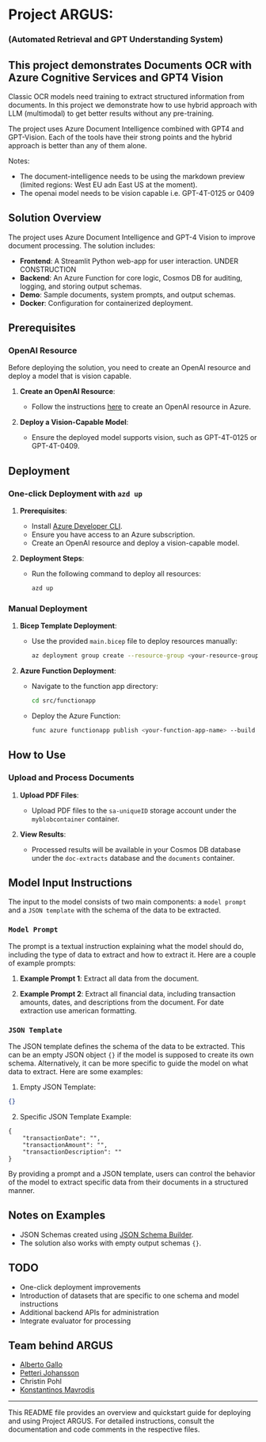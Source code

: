 # Project ARGUS: 
### (Automated Retrieval and GPT Understanding System)  

## This project demonstrates Documents OCR with Azure Cognitive Services and GPT4 Vision

Classic OCR models need training to extract structured information from documents.
In this project we demonstrate how to use hybrid approach with LLM (multimodal) to get better results without any pre-training.

The project uses Azure Document Intelligence combined with GPT4 and GPT-Vision. Each of the tools have their strong points and the hybrid approach is better than any of them alone.


Notes:
- The document-intelligence needs to be using the markdown preview (limited regions: West EU adn East US at the moment). 
- The openai model needs to be vision capable i.e. GPT-4T-0125 or 0409

## Solution Overview

The project uses Azure Document Intelligence and GPT-4 Vision to improve document processing. The solution includes:

- **Frontend**: A Streamlit Python web-app for user interaction. UNDER CONSTRUCTION
- **Backend**: An Azure Function for core logic, Cosmos DB for auditing, logging, and storing output schemas.
- **Demo**: Sample documents, system prompts, and output schemas.
- **Docker**: Configuration for containerized deployment.  


## Prerequisites
### OpenAI Resource

Before deploying the solution, you need to create an OpenAI resource and deploy a model that is vision capable.

1. **Create an OpenAI Resource**:
   - Follow the instructions [here](https://learn.microsoft.com/en-us/azure/cognitive-services/openai/how-to/create-resource) to create an OpenAI resource in Azure.

2. **Deploy a Vision-Capable Model**:
   - Ensure the deployed model supports vision, such as GPT-4T-0125 or GPT-4T-0409.


## Deployment

### One-click Deployment with `azd up`

1. **Prerequisites**:
   - Install [Azure Developer CLI](https://learn.microsoft.com/en-us/azure/developer/azure-developer-cli/install-azd).
   - Ensure you have access to an Azure subscription.
   - Create an OpenAI resource and deploy a vision-capable model.

2. **Deployment Steps**:
   - Run the following command to deploy all resources:
     ```sh
     azd up
     ```

### Manual Deployment

1. **Bicep Template Deployment**:
   - Use the provided `main.bicep` file to deploy resources manually:
     ```sh
     az deployment group create --resource-group <your-resource-group> --template-file main.bicep
     ```

2. **Azure Function Deployment**:
   - Navigate to the function app directory:
     ```sh
     cd src/functionapp
     ```
   - Deploy the Azure Function:
     ```sh
     func azure functionapp publish <your-function-app-name> --build remote
     ```

## How to Use

### Upload and Process Documents

1. **Upload PDF Files**:
   - Upload PDF files to the `sa-uniqueID` storage account under the `myblobcontainer` container.

2. **View Results**:
   - Processed results will be available in your Cosmos DB database under the `doc-extracts` database and the `documents` container.


## Model Input Instructions

The input to the model consists of two main components: a `model prompt` and a `JSON template` with the schema of the data to be extracted.

### `Model Prompt`

The prompt is a textual instruction explaining what the model should do, including the type of data to extract and how to extract it. Here are a couple of example prompts:

1. **Example Prompt 1**:
Extract all data from the document.

2. **Example Prompt 2**:
Extract all financial data, including transaction amounts, dates, and descriptions from the document. For date extraction use american formatting. 


### `JSON Template`

The JSON template defines the schema of the data to be extracted. This can be an empty JSON object `{}` if the model is supposed to create its own schema. Alternatively, it can be more specific to guide the model on what data to extract. Here are some examples:

1. Empty JSON Template:
```json
{}
```
2. Specific JSON Template Example:
```
{
    "transactionDate": "",
    "transactionAmount": "",
    "transactionDescription": ""
}
```
By providing a prompt and a JSON template, users can control the behavior of the model to extract specific data from their documents in a structured manner.


## Notes on Examples

- JSON Schemas created using [JSON Schema Builder](https://bjdash.github.io/JSON-Schema-Builder/).
- The solution also works with empty output schemas `{}`.

## TODO

- One-click deployment improvements
- Introduction of datasets that are specific to one schema and model instructions
- Additional backend APIs for administration
- Integrate evaluator for processing


## Team behind ARGUS

- [Alberto Gallo](https://github.com/albertaga27)
- [Petteri Johansson](https://github.com/piizei)
- Christin Pohl
- [Konstantinos Mavrodis](https://github.com/kmavrodis_microsoft)


---

This README file provides an overview and quickstart guide for deploying and using Project ARGUS. For detailed instructions, consult the documentation and code comments in the respective files.

